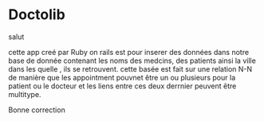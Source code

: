 # Doctolib


salut 

cette app creé par Ruby on rails est pour inserer des données dans notre base de donnée contenant les noms des medcins, des patients ainsi la ville dans les quelle , ils se retrouvent. cette basée est fait sur une relation N-N de manière que les appointment pouvnet être un ou plusieurs pour la patient ou le docteur et les liens entre ces deux derrnier peuvent être multitype.


Bonne correction  
